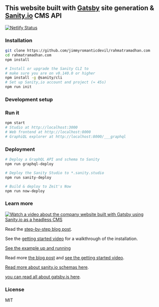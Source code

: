 ## This website built with [Gatsby](https://www.gatsbyjs.org/) site generation & [Sanity.io](https://www.sanity.io) CMS API

[![Netlify Status](https://api.netlify.com/api/v1/badges/044240f2-ee5e-4b25-b59a-6acff2c2fac6/deploy-status)](https://app.netlify.com/sites/rahmatramadhan/deploys)

### Installation

```sh
git clone https://github.com/jimmyromanticdevil/rahmatramadhan.com
cd rahmatramadhan.com
npm install

# Install or upgrade the Sanity CLI to
# make sure you are on v0.140.0 or higher
npm install -g @sanity/cli
# Set up Sanity,io account and project (≈ 45s)
npm run init

```


### Development setup

### Run it

```sh
npm start
# Studio at http://localhost:3000
# Web frontend at http://localhost:8000
# GraphiQL explorer at http://localhost:8000/___graphql
```


### Deployment

```sh
# Deploy a GraphQL API and schema to Sanity
npm run graphql-deploy

# Deploy the Sanity Studio to *.sanity.studio
npm run sanity-deploy

# Build & deploy to Zeit's Now
npm run now-deploy
```

### Learn more

[![Watch a video about the company website built with Gatsby using Sanity.io as a headless CMS](https://cdn.sanity.io/images/3do82whm/production/4f652e6d114e7010aa633b81cbcb97c335980fc8-1920x1080.png?w=500)](https://www.youtube.com/watch?v=STtpXBvJmDA)

Read the [step-by-step blog post](https://www.sanity.io/blog/how-to-quickly-set-up-a-gatsby-js-jamstack-website-with-a-headless-cms).

See the [getting started video](https://www.youtube.com/watch?v=qU4lFYp3KiQ) for a walkthrough of the installation.

[See the example up and running](https://www.youtube.com/watch?v=STtpXBvJmDA)

Read more [the blog post](https://www.sanity.io/blog/get-started-with-gatsby-and-structured-content) and [see the getting started video](https://www.youtube.com/watch?v=qU4lFYp3KiQ).

[Read more about sanity.io schemas here](https://www.sanity.io/docs/content-studio/the-schema).

[you can read all about gatsby.js here](https://www.gatsbyjs.org/tutorial/).

### License

MIT
